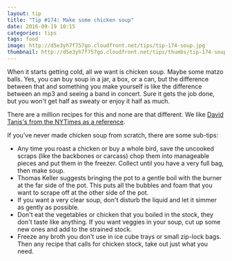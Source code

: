 ```yaml
---
layout: tip
title: "Tip #174: Make some chicken soup"
date: 2016-09-19 10:15
categories: tips
tags: food
image: http://d5e3yh7f757go.cloudfront.net/tips/tip-174-soup.jpg
thumbnail: http://d5e3yh7f757go.cloudfront.net/tips/thumbs/tip-174-soup.jpg
---
```


When it starts getting cold, all we want is chicken soup. Maybe some matzo balls. Yes, you can buy soup in a jar, a box, or a can, but the difference between that and something you make yourself is like the difference between an mp3 and seeing a band in concert. Sure it gets the job done, but you won't get half as sweaty or enjoy it half as much.

There are a million recipes for this and none are that different. We like [David Tanis's from the NYTimes as a reference](http://cooking.nytimes.com/recipes/12385-homemade-chicken-broth).

If you've never made chicken soup from scratch, there are some sub-tips: 

- Any time you roast a chicken or buy a whole bird, save the uncooked scraps (like the backbones or carcass) chop them into manageable pieces and put them in the freezer. Collect until you have a very full bag, then make soup.
- Thomas Keller suggests bringing the pot to a gentle boil with the burner at the far side of the pot. This puts all the bubbles and foam that you want to scrape off at the other side of the pot.
- If you want a very clear soup, don't disturb the liquid and let it simmer as gently as possible.
- Don't eat the vegetables or chicken that you boiled in the stock, they don't taste like anything. If you want veggies in your soup, cut up some new ones and add to the strained stock.
- Freeze any broth you don't use in ice cube trays or small zip-lock bags. Then any recipe that calls for chicken stock, take out just what you need.